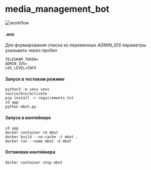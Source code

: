 # media_management_bot

![workflow](https://github.com/cianoid/media_management_bot/actions/workflows/bot_workflow.yml/badge.svg)


#### .env

Для формирования списка из переменных *ADMIN_IDS* параметры указывать через пробел 

```
TELEGRAM_TOKEN=
ADMIN_IDS=
LOG_LEVEL=INFO
```


#### Запуск в тестовом режиме

```
python3 -m venv venv
source/bin/activate
pip install -r requirements.txt
cd app
python mbot.py
```

#### Запуск в контейнере
```
cd app
docker container rm mbot
docker build --no-cache -t mbot .
docker run --name mbot -d mbot 
```

#### Остановка контейнера
```
docker container stop mbot
```